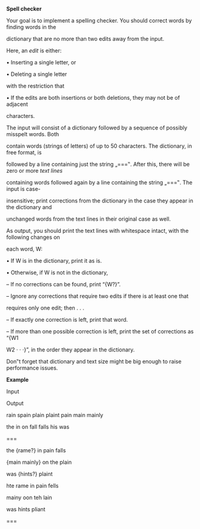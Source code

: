﻿

**Spell checker**

Your goal is to implement a spelling checker. You should correct words by finding words in the

dictionary that are no more than two edits away from the input.

Here, an *edit* is either:

• Inserting a single letter, or

• Deleting a single letter

with the restriction that

• If the edits are both insertions or both deletions, they may not be of adjacent

characters.

The input will consist of a dictionary followed by a sequence of possibly misspelt words. Both

contain words (strings of letters) of up to 50 characters. The dictionary, in free format, is

followed by a line containing just the string „===‟. After this, there will be zero or more *text lines*

containing words followed again by a line containing the string „===‟. The input is case-

insensitive; print corrections from the dictionary in the case they appear in the dictionary and

unchanged words from the text lines in their original case as well.

As output, you should print the text lines with whitespace intact, with the following changes on

each word, W:

• If W is in the dictionary, print it as is.

• Otherwise, if W is not in the dictionary,

– If no corrections can be found, print “{W?}”.

– Ignore any corrections that require two edits if there is at least one that

requires only one edit; then . . .

– If exactly one correction is left, print that word.

– If more than one possible correction is left, print the set of corrections as “{W1

W2 · · ·}”, in the order they appear in the dictionary.

Don‟t forget that dictionary and text size might be big enough to raise performance issues.

**Example**

Input

Output

rain spain plain plaint pain main mainly

the in on fall falls his was

\===

the {rame?} in pain falls

{main mainly} on the plain

was {hints?} plaint

hte rame in pain fells

mainy oon teh lain

was hints pliant

\===


